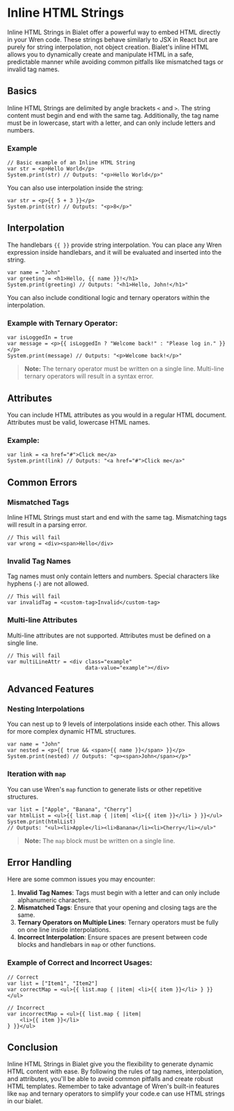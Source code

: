 # Inline HTML Strings

Inline HTML Strings in Bialet offer a powerful way to embed HTML directly in your Wren code. These strings behave similarly to JSX in React but are purely for string interpolation, not object creation. Bialet's inline HTML allows you to dynamically create and manipulate HTML in a safe, predictable manner while avoiding common pitfalls like mismatched tags or invalid tag names.

## Basics

Inline HTML Strings are delimited by angle brackets `<` and `>`. The string content must begin and end with the same tag. Additionally, the tag name must be in lowercase, start with a letter, and can only include letters and numbers.

### Example

```wren
// Basic example of an Inline HTML String
var str = <p>Hello World</p>
System.print(str) // Outputs: "<p>Hello World</p>"
```

You can also use interpolation inside the string:

```wren
var str = <p>{{ 5 + 3 }}</p>
System.print(str) // Outputs: "<p>8</p>"
```

## Interpolation

The handlebars `{{ }}` provide string interpolation. You can place any Wren expression inside handlebars, and it will be evaluated and inserted into the string.

```wren
var name = "John"
var greeting = <h1>Hello, {{ name }}!</h1>
System.print(greeting) // Outputs: "<h1>Hello, John!</h1>"
```

You can also include conditional logic and ternary operators within the interpolation.

### Example with Ternary Operator:

```wren
var isLoggedIn = true
var message = <p>{{ isLoggedIn ? "Welcome back!" : "Please log in." }}</p>
System.print(message) // Outputs: "<p>Welcome back!</p>"
```

> **Note:** The ternary operator must be written on a single line. Multi-line ternary operators will result in a syntax error.

## Attributes

You can include HTML attributes as you would in a regular HTML document. Attributes must be valid, lowercase HTML names.

### Example:

```wren
var link = <a href="#">Click me</a>
System.print(link) // Outputs: "<a href="#">Click me</a>"
```

## Common Errors

### Mismatched Tags

Inline HTML Strings must start and end with the same tag. Mismatching tags will result in a parsing error.

```wren
// This will fail
var wrong = <div><span>Hello</div>
```

### Invalid Tag Names

Tag names must only contain letters and numbers. Special characters like hyphens (`-`) are not allowed.

```wren
// This will fail
var invalidTag = <custom-tag>Invalid</custom-tag>
```

### Multi-line Attributes

Multi-line attributes are not supported. Attributes must be defined on a single line.

```wren
// This will fail
var multiLineAttr = <div class="example"
                         data-value="example"></div>
```

## Advanced Features

### Nesting Interpolations

You can nest up to 9 levels of interpolations inside each other. This allows for more complex dynamic HTML structures.

```wren
var name = "John"
var nested = <p>{{ true && <span>{{ name }}</span> }}</p>
System.print(nested) // Outputs: "<p><span>John</span></p>"
```

### Iteration with `map`

You can use Wren's `map` function to generate lists or other repetitive structures.

```wren
var list = ["Apple", "Banana", "Cherry"]
var htmlList = <ul>{{ list.map { |item| <li>{{ item }}</li> } }}</ul>
System.print(htmlList) 
// Outputs: "<ul><li>Apple</li><li>Banana</li><li>Cherry</li></ul>"
```

> **Note:** The `map` block must be written on a single line.

## Error Handling

Here are some common issues you may encounter:

1. **Invalid Tag Names**: Tags must begin with a letter and can only include alphanumeric characters.
2. **Mismatched Tags**: Ensure that your opening and closing tags are the same.
3. **Ternary Operators on Multiple Lines**: Ternary operators must be fully on one line inside interpolations.
4. **Incorrect Interpolation**: Ensure spaces are present between code blocks and handlebars in `map` or other functions.

### Example of Correct and Incorrect Usages:

```wren
// Correct
var list = ["Item1", "Item2"]
var correctMap = <ul>{{ list.map { |item| <li>{{ item }}</li> } }}</ul>

// Incorrect
var incorrectMap = <ul>{{ list.map { |item| 
    <li>{{ item }}</li> 
} }}</ul>
```

## Conclusion

Inline HTML Strings in Bialet give you the flexibility to generate dynamic HTML content with ease. By following the rules of tag names, interpolation, and attributes, you'll be able to avoid common pitfalls and create robust HTML templates. Remember to take advantage of Wren's built-in features like `map` and ternary operators to simplify your code.e can use HTML strings in our bialet.
